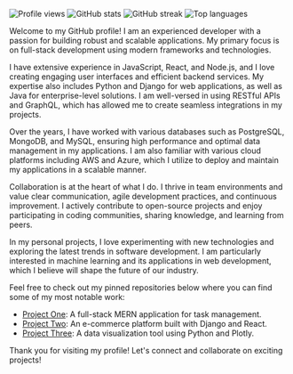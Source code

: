 ![Profile views](https://komarev.com/ghpvc/?username=marcellarios669)
![GitHub stats](https://github-readme-stats.vercel.app/api?username=marcellarios669&show_icons=true&theme=radical)
![GitHub streak](https://github-readme-streak-stats.herokuapp.com/?user=marcellarios669&theme=radical)
![Top languages](https://github-readme-stats.vercel.app/api/top-langs/?username=marcellarios669&layout=compact&theme=radical)

Welcome to my GitHub profile! I am an experienced developer with a passion for building robust and scalable applications. My primary focus is on full-stack development using modern frameworks and technologies.

I have extensive experience in JavaScript, React, and Node.js, and I love creating engaging user interfaces and efficient backend services. My expertise also includes Python and Django for web applications, as well as Java for enterprise-level solutions. I am well-versed in using RESTful APIs and GraphQL, which has allowed me to create seamless integrations in my projects.

Over the years, I have worked with various databases such as PostgreSQL, MongoDB, and MySQL, ensuring high performance and optimal data management in my applications. I am also familiar with various cloud platforms including AWS and Azure, which I utilize to deploy and maintain my applications in a scalable manner.

Collaboration is at the heart of what I do. I thrive in team environments and value clear communication, agile development practices, and continuous improvement. I actively contribute to open-source projects and enjoy participating in coding communities, sharing knowledge, and learning from peers.

In my personal projects, I love experimenting with new technologies and exploring the latest trends in software development. I am particularly interested in machine learning and its applications in web development, which I believe will shape the future of our industry.

Feel free to check out my pinned repositories below where you can find some of my most notable work:

- [Project One](https://github.com/marcellarios669/project-one): A full-stack MERN application for task management.
- [Project Two](https://github.com/marcellarios669/project-two): An e-commerce platform built with Django and React.
- [Project Three](https://github.com/marcellarios669/project-three): A data visualization tool using Python and Plotly.

Thank you for visiting my profile! Let's connect and collaborate on exciting projects!
